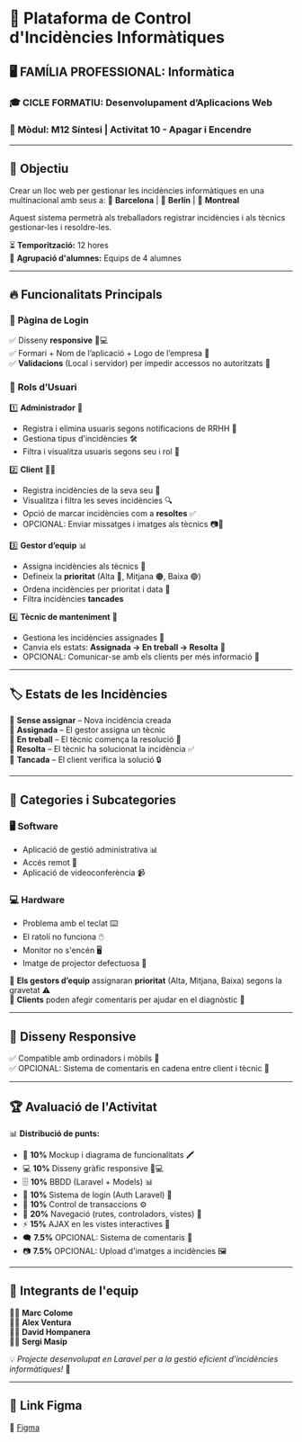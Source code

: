 # 🚀 Plataforma de Control d'Incidències Informàtiques

## 🖥️ FAMÍLIA PROFESSIONAL: Informàtica  
### 🎓 CICLE FORMATIU: Desenvolupament d’Aplicacions Web  
### 📌 Mòdul: M12 Síntesi | Activitat 10 - Apagar i Encendre  

---

## 🎯 Objectiu
Crear un lloc web per gestionar les incidències informàtiques en una multinacional amb seus a:
📍 **Barcelona** | 📍 **Berlín** | 📍 **Montreal**  

Aquest sistema permetrà als treballadors registrar incidències i als tècnics gestionar-les i resoldre-les.  

⏳ **Temporització:** 12 hores  
👥 **Agrupació d'alumnes:** Equips de 4 alumnes  

---

## 🔥 Funcionalitats Principals
### 🔑 **Pàgina de Login**
✅ Disseny **responsive** 📱💻  
✅ Formari + Nom de l’aplicació + Logo de l’empresa 🏢  
✅ **Validacions** (Local i servidor) per impedir accessos no autoritzats 🔐  

### 👥 **Rols d’Usuari**
1️⃣ **Administrador** 🏢  
   - Registra i elimina usuaris segons notificacions de RRHH 📩
   - Gestiona tipus d'incidències 🛠️
   - Filtra i visualitza usuaris segons seu i rol 👀
   
2️⃣ **Client** 👨‍💼  
   - Registra incidències de la seva seu 📝
   - Visualitza i filtra les seves incidències 🔍
   - Opció de marcar incidències com a **resoltes** ✅
   - OPCIONAL: Enviar missatges i imatges als tècnics 📷💬
   
3️⃣ **Gestor d’equip** 📊  
   - Assigna incidències als tècnics 🔄
   - Defineix la **prioritat** (Alta 🔴, Mitjana 🟠, Baixa 🟢)
   - Ordena incidències per prioritat i data 📅
   - Filtra incidències **tancades**
   
4️⃣ **Tècnic de manteniment** 🔧  
   - Gestiona les incidències assignades 🚀
   - Canvia els estats: **Assignada → En treball → Resolta** 🔄
   - OPCIONAL: Comunicar-se amb els clients per més informació 💬

---

## 🏷️ **Estats de les Incidències**
📌 **Sense assignar** – Nova incidència creada  
📌 **Assignada** – El gestor assigna un tècnic  
📌 **En treball** – El tècnic comença la resolució 🔧  
📌 **Resolta** – El tècnic ha solucionat la incidència ✅  
📌 **Tancada** – El client verifica la solució 🔒  

---

## 📂 **Categories i Subcategories**
### 🖥️ **Software**
- Aplicació de gestió administrativa 📊
- Accés remot 🔗
- Aplicació de videoconferència 📹

### 💻 **Hardware**
- Problema amb el teclat ⌨️
- El ratolí no funciona 🖱️
- Monitor no s'encén 🖥️
- Imatge de projector defectuosa 🎥

🔺 **Els gestors d’equip** assignaran **prioritat** (Alta, Mitjana, Baixa) segons la gravetat ⚠️  
🔹 **Clients** poden afegir comentaris per ajudar en el diagnòstic 🔎  

---

## 📱 **Disseny Responsive**
✅ Compatible amb ordinadors i mòbils 📲  
✅ OPCIONAL: Sistema de comentaris en cadena entre client i tècnic 💬  

---

## 🏆 **Avaluació de l'Activitat**
📊 **Distribució de punts:**
- 🎨 **10%** Mockup i diagrama de funcionalitats 🖍️
- 💻 **10%** Disseny gràfic responsive 📱💻
- 🗄️ **10%** BBDD (Laravel + Models) 📊
- 🔐 **10%** Sistema de login (Auth Laravel) 🔑
- 🔄 **10%** Control de transaccions ⚙️
- 🚀 **20%** Navegació (rutes, controladors, vistes) 📂
- ⚡ **15%** AJAX en les vistes interactives 🔄
- 🗨️ **7.5%** OPCIONAL: Sistema de comentaris 💬
- 📷 **7.5%** OPCIONAL: Upload d'imatges a incidències 🖼️

---

## 👥 **Integrants de l'equip**
👨‍💻 **Marc Colome**  
👨‍💻 **Alex Ventura**  
👨‍💻 **David Hompanera**  
👨‍💻 **Sergi Masip**  

💡 _Projecte desenvolupat en Laravel per a la gestió eficient d’incidències informàtiques!_ 🚀

---

## 🎨 **Link Figma**
🔗 [Figma](https://www.figma.com/design/2QHdoFKcyqa4PhpMTlU45C/Untitled?node-id=0-1&t=tNNhuQ5jRlkujV64-1)

